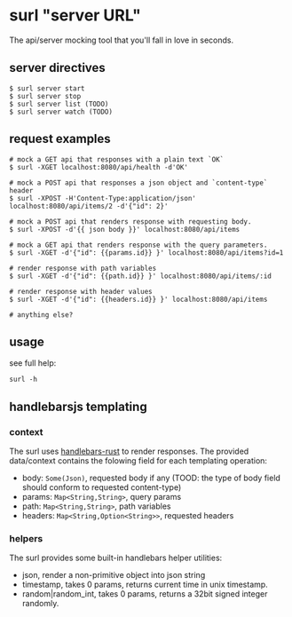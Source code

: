 # surl "server URL"

The api/server mocking tool that you'll fall in love in seconds.

## server directives

```
$ surl server start
$ surl server stop
$ surl server list (TODO)
$ surl server watch (TODO)
```

## request examples

```
# mock a GET api that responses with a plain text `OK`
$ surl -XGET localhost:8080/api/health -d'OK'

# mock a POST api that responses a json object and `content-type` header
$ surl -XPOST -H'Content-Type:application/json' localhost:8080/api/items/2 -d'{"id": 2}'

# mock a POST api that renders response with requesting body.
$ surl -XPOST -d'{{ json body }}' localhost:8080/api/items

# mock a GET api that renders response with the query parameters.
$ surl -XGET -d'{"id": {{params.id}} }' localhost:8080/api/items?id=1

# render response with path variables
$ surl -XGET -d'{"id": {{path.id}} }' localhost:8080/api/items/:id

# render response with header values
$ surl -XGET -d'{"id": {{headers.id}} }' localhost:8080/api/items

# anything else?
```

## usage

see full help:
```
surl -h
```

## handlebarsjs templating

### context

The surl uses [handlebars-rust](https://github.com/sunng87/handlebars-rust) to render responses. The provided data/context contains the folowing field for each templating operation:
- body: `Some(Json)`, requested body if any (TOOD: the type of body field should conform to requested content-type)
- params: `Map<String,String>`, query params
- path: `Map<String,String>`, path variables
- headers: `Map<String,Option<String>>`, requested headers

### helpers

The surl provides some built-in handlebars helper utilities:
- json, render a non-primitive object into json string
- timestamp, takes 0 params, returns current time in unix timestamp.
- random|random_int, takes 0 params, returns a 32bit signed integer randomly.